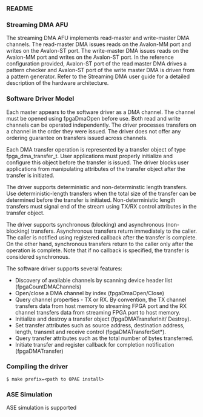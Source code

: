 ### README

### Streaming DMA AFU
The streaming DMA AFU implements read-master and
write-master DMA channels.
The read-master DMA issues reads on the Avalon-MM port and
writes on the Avalon-ST port. The write-master DMA issues
reads on the Avalon-MM port and writes on the Avalon-ST port.
In the reference configuration provided, Avalon-ST port of the read
master DMA drives a pattern checker and Avalon-ST port of the 
write master DMA is driven from a pattern generator. Refer to the
Streaming DMA user guide for a detailed description of the
hardware architecture.

### Software Driver Model
Each master appears to the software driver as a DMA channel.
The channel must be opened using fpgaDmaOpen before use.
Both read and write channels can be operated independently.
The driver processes transfers on a channel in the order
they were issued. The driver does not offer
any ordering guarantee on transfers issued across channels.

Each DMA transfer operation is represented by a transfer object
of type fpga_dma_transfer_t. User applications must properly initialize
and configure this object before the transfer is issued. 
The driver blocks user applications
from manipulating attributes of the transfer object after
the transfer is initiated.

The driver supports deterministic and non-determinstic
length transfers. Use deterministic-length transfers when
the total size of the transfer can be determined before the 
transfer is initiated. Non-deterministic length 
transfers must signal end of the stream using TX/RX
control attributes in the transfer object.

The driver supports synchronous (blocking) and asynchronous
(non-blocking) transfers. Asynchronous transfers
return immediately to the caller. The caller is notified using
registered callback after the transfer is complete. 
On the other hand, synchronous 
transfers return to the caller only after the operation 
is complete. Note that if no callback is specified, the
transfer is considered synchronous.

The software driver supports several features:

* Discovery of available channels by scanning device header
list (fpgaCountDMAChannels)
* Open/close a DMA channel by index (fpgaDmaOpen/Close)
* Query channel properties - TX or RX. By convention, the TX
channel transfers data from host memory to streaming FPGA port
and the RX channel transfers data from streaming FPGA port to
host memory.
* Initialize and destroy a transfer object (fpgaDMATransferInit/
Destroy).
* Set transfer attributes such as source address, destination
address, length, transmit and receive control (fpgaDMATransferSet\*).
* Query transfer attributes such as the total number of bytes
transferred.
* Initiate transfer and register callback for completion
notification (fpgaDMATransfer)

### Compiling the driver
```
$ make prefix=<path to OPAE install>
```

### ASE Simulation
ASE simulation is supported
